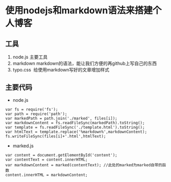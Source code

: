 # 使用nodejs和markdown语法来搭建个人博客
## 工具
1. node.js  主要工具
2. markdown  markdown的语法，能让我们方便的再github上写自己的东西
3. typo.css  给使用markdown写好的文章增加样式
## 主要代码
* node.js
```
var fs = require('fs');
var path = require('path');
var markedPath = path.join('./marked', files[i]);
var markdownContent = fs.readFileSync(markedPath).toString();
var template = fs.readFileSync('./template.html').toString();
var htmlText = template.replace('%markdown%',markdownContent);
fs.writeFileSync(files[i]+'.html',htmlText);
```
* marked.js
```
var content = document.getElementById('content');
var contentText = content.innerHTML;
var markdownContent = marked(contentText); //此处的marked为marked自带的函数
content.innerHTML = markdownContent;
```
